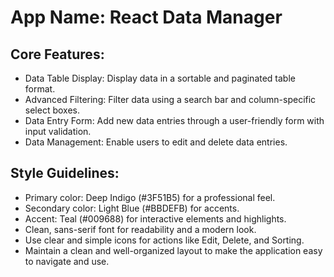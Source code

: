 # **App Name**: React Data Manager

## Core Features:

- Data Table Display: Display data in a sortable and paginated table format.
- Advanced Filtering: Filter data using a search bar and column-specific select boxes.
- Data Entry Form: Add new data entries through a user-friendly form with input validation.
- Data Management: Enable users to edit and delete data entries.

## Style Guidelines:

- Primary color: Deep Indigo (#3F51B5) for a professional feel.
- Secondary color: Light Blue (#BBDEFB) for accents.
- Accent: Teal (#009688) for interactive elements and highlights.
- Clean, sans-serif font for readability and a modern look.
- Use clear and simple icons for actions like Edit, Delete, and Sorting.
- Maintain a clean and well-organized layout to make the application easy to navigate and use.